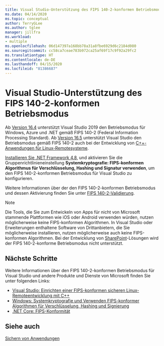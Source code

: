 ```yaml
---
title: Visual Studio-Unterstützung des FIPS 140-2-konformen Betriebsmodus
ms.date: 04/14/2020
ms.topic: conceptual
author: TerryGLee
ms.author: tglee
manager: jillfra
ms.workload:
- multiple
ms.openlocfilehash: 06d147397a168bb78a31a8fbe6929d6c2184d080
ms.sourcegitcommit: cc58ca7ceae783b972ca25af69f17c9f92a29fc2
ms.translationtype: HT
ms.contentlocale: de-DE
ms.lasthandoff: 04/15/2020
ms.locfileid: "81386687"
---
```

# <a name="visual-studio-support-for-the-fips-140-2-approved-mode-of-operation"></a>Visual Studio-Unterstützung des FIPS 140-2-konformen Betriebsmodus

Ab [Version 16.4](/visualstudio/releases/2019/release-notes-v16.4/) unterstützt Visual Studio 2019 den Betriebsmodus für Windows, Azure und .NET gemäß FIPS 140-2 (Federal Information Processing Standard). Ab [Version 16.5](/visualstudio/releases/2019/release-notes-v16.5/) unterstützt Visual Studio den Betriebsmodus gemäß FIPS 140-2 auch bei der Entwicklung von [C++-Anwendungen für Linux-Remotesysteme](/cpp/linux/set-up-fips-compliant-secure-remote-linux-development/).

[Installieren Sie .NET Framework 4.8](https://dotnet.microsoft.com/download/dotnet-framework/net48), und aktivieren Sie die Gruppenrichtlinieneinstellung **Systemkryptografie: FIPS-konformen Algorithmus für Verschlüsselung, Hashing und Signatur verwenden**, um den FIPS 140-2-konformen Betriebsmodus für Visual Studio zu konfigurieren.

Weitere Informationen über der den FIPS 140-2-konformen Betriebsmodus und dessen Aktivierung finden Sie unter [FIPS 140-2-Validierung](/windows/security/threat-protection/fips-140-validation/).

> [!NOTE]
> Die Tools, die Sie zum Entwickeln von Apps für nicht von Microsoft stammende Plattformen wie iOS oder Android verwenden würden, nutzen möglicherweise keine FIPS-konformen Algorithmen. In Visual Studio oder Erweiterungen enthaltene Software von Drittanbietern, die Sie möglicherweise installieren, nutzen möglicherweise auch keine FIPS-konformen Algorithmen. Bei der Entwicklung von [SharePoint](/sharepoint/security-for-sharepoint-server/federal-information-processing-standard-security-standards/)-Lösungen wird der FIPS 140-2-konforme Betriebsmodus nicht unterstützt.

## <a name="next-steps"></a>Nächste Schritte

Weitere Informationen über den FIPS 140-2-konformen Betriebsmodus für Visual Studio und andere Produkte und Dienste von Microsoft finden Sie unter folgenden Links:

- [Visual Studio: Einrichten einer FIPS-konformen sicheren Linux-Remoteentwicklung mit C++](/cpp/linux/set-up-fips-compliant-secure-remote-linux-development/)
- [Windows: Systemkryptografie und Verwenden FIPS-konformer Algorithmen für Verschlüsselung, Hashing und Signierung](/windows/security/threat-protection/security-policy-settings/system-cryptography-use-fips-compliant-algorithms-for-encryption-hashing-and-signing)
- [.NET Core: FIPS-Konformität](/dotnet/standard/security/fips-compliance/)

## <a name="see-also"></a>Siehe auch

[Sichern von Anwendungen](securing-applications.md)